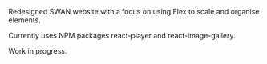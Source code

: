 Redesigned SWAN website with a focus on using Flex to scale and organise elements.

Currently uses NPM packages react-player and react-image-gallery.

Work in progress.
